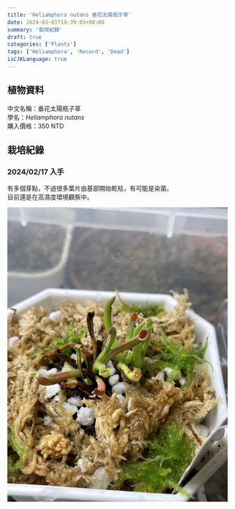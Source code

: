 ```yaml
---
title: 'Heliamphora nutans 垂花太陽瓶子草'
date: 2024-03-01T19:39:03+08:00
summary: '栽培紀錄'
draft: true
categories: ['Plants']
tags: ['Heliamphora', 'Record', 'Dead']
isCJKLanguage: true
---
```


## 植物資料

中文名稱：垂花太陽瓶子草  
學名：*Heliamphora nutans*  
購入價格：350 NTD  

## 栽培紀錄

### 2024/02/17 入手

有多個芽點，不過很多葉片由基部開始乾枯，有可能是染菌。  
目前還是在高濕度環境觀察中。  

![2024-02-17](./images/2024-02-18.jpg)
